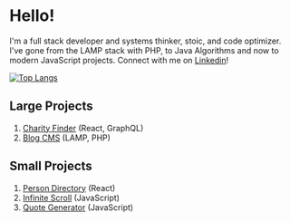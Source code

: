 # Hello!

I'm a full stack developer and systems thinker, stoic, and code optimizer. I've gone from the LAMP stack with PHP, to Java Algorithms and now to modern JavaScript projects. Connect with me on [Linkedin](https://www.linkedin.com/in/ethan-glover/)!

[![Top Langs](https://github-readme-stats.vercel.app/api/top-langs/?username=eglove)](https://github.com/anuraghazra/github-readme-stats)

## Large Projects
1. [Charity Finder](https://github.com/eglove/Charity-App-React-GraphQL) (React, GraphQL)
2. [Blog CMS](https://github.com/eglove/PHP-Dynamic-Website) (LAMP, PHP)

## Small Projects
1. [Person Directory](https://eglove.github.io/aliens/) (React)
1. [Infinite Scroll](https://eglove.github.io/infinite-scroll/) (JavaScript)
1. [Quote Generator](https://eglove.github.io/quote-generator/) (JavaScript)
